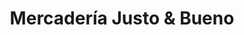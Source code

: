 ---
title: "Mercadería Justo & Bueno"
url: /caicedonia/mercaderia-justo-und-bueno/
shop: Supermarkt
---